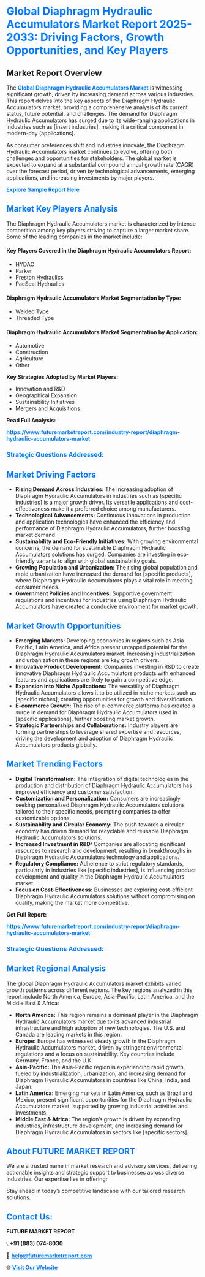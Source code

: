 <h1 style="color: #007BFF;">Global Diaphragm Hydraulic Accumulators Market Report 2025-2033: Driving Factors, Growth Opportunities, and Key Players</h1>

<section id="overview">
<h2>Market Report Overview</h2>
<p>The <a href="https://www.futuremarketreport.com/industry-report/diaphragm-hydraulic-accumulators-market" style="color: #007BFF; text-decoration: none;"><strong>Global Diaphragm Hydraulic Accumulators Market</strong></a> is witnessing significant growth, driven by increasing demand across various industries. This report delves into the key aspects of the Diaphragm Hydraulic Accumulators market, providing a comprehensive analysis of its current status, future potential, and challenges. The demand for Diaphragm Hydraulic Accumulators has surged due to its wide-ranging applications in industries such as [insert industries], making it a critical component in modern-day [applications].</p>
<p>As consumer preferences shift and industries innovate, the Diaphragm Hydraulic Accumulators market continues to evolve, offering both challenges and opportunities for stakeholders. The global market is expected to expand at a substantial compound annual growth rate (CAGR) over the forecast period, driven by technological advancements, emerging applications, and increasing investments by major players.</p>
</section>

<section id="overview">
<p><a href="https://www.futuremarketreport.com/request-sample/reportId=87696" style="color: #007BFF; text-decoration: none;"><strong>Explore Sample Report Here</strong></a></p>
</section>

<section id="key-players">
<h2 style="color: #007BFF;">Market Key Players Analysis</h2>
<p>The Diaphragm Hydraulic Accumulators market is characterized by intense competition among key players striving to capture a larger market share. Some of the leading companies in the market include:</p>
<h4>Key Players Covered in the Diaphragm Hydraulic Accumulators Report:</h4>
<ul><li>HYDAC</li><li>Parker</li><li>Preston Hydraulics</li><li>PacSeal Hydraulics</li></ul>
<h4>Diaphragm Hydraulic Accumulators Market Segmentation by Type:</h4>
<ul><li>Welded Type</li><li>Threaded Type</li></ul>

<h4>Diaphragm Hydraulic Accumulators Market Segmentation by Application:</h4>
<ul><li>Automotive</li><li>Construction</li><li>Agriculture</li><li>Other</li></ul>
<p><strong>Key Strategies Adopted by Market Players:</strong></p>
<ul>
<li>Innovation and R&D</li>
<li>Geographical Expansion</li>
<li>Sustainability Initiatives</li>
<li>Mergers and Acquisitions</li>
</ul>
</section>

<section>
<p><strong>Read Full Analysis: </strong></p><a href="https://www.futuremarketreport.com/industry-report/diaphragm-hydraulic-accumulators-market" style="color: #007BFF; text-decoration: none;"><strong>https://www.futuremarketreport.com/industry-report/diaphragm-hydraulic-accumulators-market</strong></a>
<h3 style="color: #007BFF;">Strategic Questions Addressed:</h3>
</section>

<section id="driving-factors">
<h2 style="color: #007BFF;">Market Driving Factors</h2>
<ul>
<li><strong>Rising Demand Across Industries:</strong> The increasing adoption of Diaphragm Hydraulic Accumulators in industries such as [specific industries] is a major growth driver. Its versatile applications and cost-effectiveness make it a preferred choice among manufacturers.</li>
<li><strong>Technological Advancements:</strong> Continuous innovations in production and application technologies have enhanced the efficiency and performance of Diaphragm Hydraulic Accumulators, further boosting market demand.</li>
<li><strong>Sustainability and Eco-Friendly Initiatives:</strong> With growing environmental concerns, the demand for sustainable Diaphragm Hydraulic Accumulators solutions has surged. Companies are investing in eco-friendly variants to align with global sustainability goals.</li>
<li><strong>Growing Population and Urbanization:</strong> The rising global population and rapid urbanization have increased the demand for [specific products], where Diaphragm Hydraulic Accumulators plays a vital role in meeting consumer needs.</li>
<li><strong>Government Policies and Incentives:</strong> Supportive government regulations and incentives for industries using Diaphragm Hydraulic Accumulators have created a conducive environment for market growth.</li>
</ul>
</section>

<section id="growth-opportunities">
<h2 style="color: #007BFF;">Market Growth Opportunities</h2>
<ul>
<li><strong>Emerging Markets:</strong> Developing economies in regions such as Asia-Pacific, Latin America, and Africa present untapped potential for the Diaphragm Hydraulic Accumulators market. Increasing industrialization and urbanization in these regions are key growth drivers.</li>
<li><strong>Innovative Product Development:</strong> Companies investing in R&D to create innovative Diaphragm Hydraulic Accumulators products with enhanced features and applications are likely to gain a competitive edge.</li>
<li><strong>Expansion into Niche Applications:</strong> The versatility of Diaphragm Hydraulic Accumulators allows it to be utilized in niche markets such as [specific niches], creating opportunities for growth and diversification.</li>
<li><strong>E-commerce Growth:</strong> The rise of e-commerce platforms has created a surge in demand for Diaphragm Hydraulic Accumulators used in [specific applications], further boosting market growth.</li>
<li><strong>Strategic Partnerships and Collaborations:</strong> Industry players are forming partnerships to leverage shared expertise and resources, driving the development and adoption of Diaphragm Hydraulic Accumulators products globally.</li>
</ul>
</section>

<section id="trending-factors">
<h2 style="color: #007BFF;">Market Trending Factors</h2>
<ul>
<li><strong>Digital Transformation:</strong> The integration of digital technologies in the production and distribution of Diaphragm Hydraulic Accumulators has improved efficiency and customer satisfaction.</li>
<li><strong>Customization and Personalization:</strong> Consumers are increasingly seeking personalized Diaphragm Hydraulic Accumulators solutions tailored to their specific needs, prompting companies to offer customizable options.</li>
<li><strong>Sustainability and Circular Economy:</strong> The push towards a circular economy has driven demand for recyclable and reusable Diaphragm Hydraulic Accumulators solutions.</li>
<li><strong>Increased Investment in R&D:</strong> Companies are allocating significant resources to research and development, resulting in breakthroughs in Diaphragm Hydraulic Accumulators technology and applications.</li>
<li><strong>Regulatory Compliance:</strong> Adherence to strict regulatory standards, particularly in industries like [specific industries], is influencing product development and quality in the Diaphragm Hydraulic Accumulators market.</li>
<li><strong>Focus on Cost-Effectiveness:</strong> Businesses are exploring cost-efficient Diaphragm Hydraulic Accumulators solutions without compromising on quality, making the market more competitive.</li>
</ul>
</section>

<section>
<p><strong>Get Full Report: </strong></p><a href="https://www.futuremarketreport.com/industry-report/diaphragm-hydraulic-accumulators-market" style="color: #007BFF; text-decoration: none;"><strong>https://www.futuremarketreport.com/industry-report/diaphragm-hydraulic-accumulators-market</strong></a>
<h3 style="color: #007BFF;">Strategic Questions Addressed:</h3>
</section>


<section id="regional-analysis">
<h2 style="color: #007BFF;">Market Regional Analysis</h2>
<p>The global Diaphragm Hydraulic Accumulators market exhibits varied growth patterns across different regions. The key regions analyzed in this report include North America, Europe, Asia-Pacific, Latin America, and the Middle East & Africa:</p>
<ul>
<li><strong>North America:</strong> This region remains a dominant player in the Diaphragm Hydraulic Accumulators market due to its advanced industrial infrastructure and high adoption of new technologies. The U.S. and Canada are leading markets in this region.</li>
<li><strong>Europe:</strong> Europe has witnessed steady growth in the Diaphragm Hydraulic Accumulators market, driven by stringent environmental regulations and a focus on sustainability. Key countries include Germany, France, and the U.K.</li>
<li><strong>Asia-Pacific:</strong> The Asia-Pacific region is experiencing rapid growth, fueled by industrialization, urbanization, and increasing demand for Diaphragm Hydraulic Accumulators in countries like China, India, and Japan.</li>
<li><strong>Latin America:</strong> Emerging markets in Latin America, such as Brazil and Mexico, present significant opportunities for the Diaphragm Hydraulic Accumulators market, supported by growing industrial activities and investments.</li>
<li><strong>Middle East & Africa:</strong> The region’s growth is driven by expanding industries, infrastructure development, and increasing demand for Diaphragm Hydraulic Accumulators in sectors like [specific sectors].</li>
</ul>
</section>

<footer>
<h2 style="color: #007BFF;">About FUTURE MARKET REPORT</h2>
<p>We are a trusted name in market research and advisory services, delivering actionable insights and strategic support to businesses across diverse industries. Our expertise lies in offering:</p>

<p>Stay ahead in today’s competitive landscape with our tailored research solutions.</p>

<h2 style="color: #007BFF;">Contact Us:</h2>
<p><strong>FUTURE MARKET REPORT</strong></p>
<p>📞 <strong>+91 (883) 074-8030</strong></p>
<p>📧 <strong><a href="mailto:help@futuremarketreport.com" style="color: #007BFF;">help@futuremarketreport.com</a></strong></p>
<p>🌐 <strong><a href="https://www.futuremarketreport.com/" style="color: #007BFF;">Visit Our Website</a></strong></p>
</footer>
